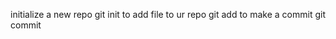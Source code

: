 initialize a new repo   git init 
to add file to ur repo   git add
to make a commit        git commit
